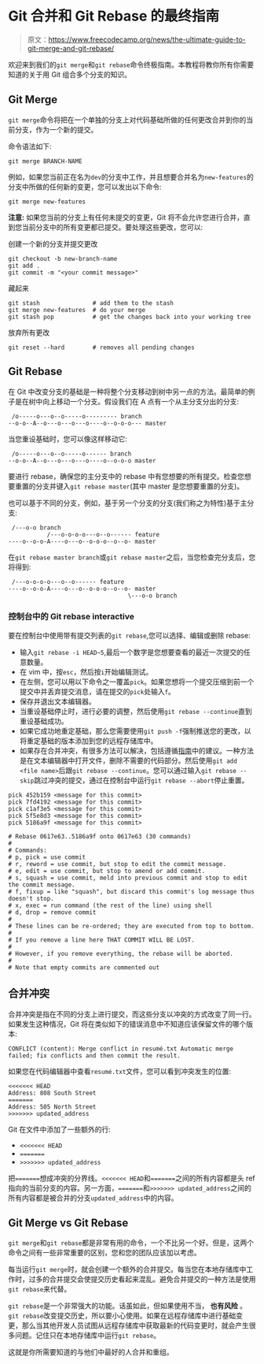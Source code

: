 # Git 合并和 Git Rebase 的最终指南

> 原文：<https://www.freecodecamp.org/news/the-ultimate-guide-to-git-merge-and-git-rebase/>

欢迎来到我们的`git merge`和`git rebase`命令终极指南。本教程将教你所有你需要知道的关于用 Git 组合多个分支的知识。

## Git Merge

`git merge`命令将把在一个单独的分支上对代码基础所做的任何更改合并到你的当前分支，作为一个新的提交。

命令语法如下:

```
git merge BRANCH-NAME
```

例如，如果您当前正在名为`dev`的分支中工作，并且想要合并名为`new-features`的分支中所做的任何新的变更，您可以发出以下命令:

```
git merge new-features
```

****注意:**** 如果您当前的分支上有任何未提交的变更，Git 将不会允许您进行合并，直到您当前分支中的所有变更都已提交。要处理这些更改，您可以:

创建一个新的分支并提交更改

```
git checkout -b new-branch-name
git add .
git commit -m "<your commit message>"
```

藏起来

```
git stash               # add them to the stash
git merge new-features  # do your merge
git stash pop           # get the changes back into your working tree
```

放弃所有更改

```
git reset --hard        # removes all pending changes
```

## Git Rebase

在 Git 中改变分支的基础是一种将整个分支移动到树中另一点的方法。最简单的例子是在树中向上移动一个分支。假设我们在 A 点有一个从主分支分出的分支:

```
 /o-----o---o--o-----o--------- branch
--o-o--A--o---o---o---o----o--o-o-o--- master
```

当您重设基础时，您可以像这样移动它:

```
 /o-----o---o--o-----o------ branch
--o-o--A--o---o---o---o----o--o-o-o master
```

要进行 rebase，确保您的主分支中的 rebase 中有您想要的所有提交。检查您想要重置的分支并键入`git rebase master`(其中 master 是您想要重置的分支)。

也可以基于不同的分支，例如，基于另一个分支的分支(我们称之为特性)基于主分支:

```
 /---o-o branch
           /---o-o-o-o---o--o------ feature
----o--o-o-A----o---o--o-o-o--o--o- master
```

在`git rebase master branch`或`git rebase master`之后，当您检查完分支后，您将得到:

```
 /---o-o-o-o---o--o------ feature
----o--o-o-A----o---o--o-o-o--o--o- master
                                  \---o-o branch
```

### 控制台中的 Git rebase interactive

要在控制台中使用带有提交列表的`git rebase`,您可以选择、编辑或删除 rebase:

*   输入`git rebase -i HEAD~5`,最后一个数字是您想要查看的最近一次提交的任意数量。
*   在 vim 中，按`esc`，然后按`i`开始编辑测试。
*   在左侧，您可以用以下命令之一覆盖`pick`。如果您想将一个提交压缩到前一个提交中并丢弃提交消息，请在提交的`pick`处输入`f`。
*   保存并退出文本编辑器。
*   当重设基础停止时，进行必要的调整，然后使用`git rebase --continue`直到重设基础成功。
*   如果它成功地重定基础，那么您需要使用`git push -f`强制推送您的更改，以将重定基础的版本添加到您的远程存储库中。
*   如果存在合并冲突，有很多方法可以解决，包括遵循[指南](https://help.github.com/enterprise/2.11/user/articles/resolving-a-merge-conflict-using-the-command-line/)中的建议。一种方法是在文本编辑器中打开文件，删除不需要的代码部分。然后使用`git add <file name>`后跟`git rebase --continue`。您可以通过输入`git rebase --skip`跳过冲突的提交，通过在控制台中运行`git rebase --abort`停止重置。

```
pick 452b159 <message for this commit>
pick 7fd4192 <message for this commit>
pick c1af3e5 <message for this commit>
pick 5f5e8d3 <message for this commit>
pick 5186a9f <message for this commit>

# Rebase 0617e63..5186a9f onto 0617e63 (30 commands)
#
# Commands:
# p, pick = use commit
# r, reword = use commit, but stop to edit the commit message.
# e, edit = use commit, but stop to amend or add commit.
# s, squash = use commit, meld into previous commit and stop to edit the commit message.
# f, fixup = like "squash", but discard this commit's log message thus doesn't stop.
# x, exec = run command (the rest of the line) using shell
# d, drop = remove commit
#
# These lines can be re-ordered; they are executed from top to bottom. 
#
# If you remove a line here THAT COMMIT WILL BE LOST.
#
# However, if you remove everything, the rebase will be aborted.
#
# Note that empty commits are commented out
```

## 合并冲突

合并冲突是指在不同的分支上进行提交，而这些分支以冲突的方式改变了同一行。如果发生这种情况，Git 将在类似如下的错误消息中不知道应该保留文件的哪个版本:

```
CONFLICT (content): Merge conflict in resumé.txt Automatic merge failed; fix conflicts and then commit the result.
```

如果您在代码编辑器中查看`resumé.txt`文件，您可以看到冲突发生的位置:

```
<<<<<<< HEAD
Address: 808 South Street
=======
Address: 505 North Street
>>>>>>> updated_address
```

Git 在文件中添加了一些额外的行:

*   `<<<<<<< HEAD`
*   `=======`
*   `>>>>>>> updated_address`

把`=======`想成冲突的分界线。`<<<<<<< HEAD`和`=======`之间的所有内容都是头 ref 指向的当前分支的内容。另一方面，`=======`和`>>>>>>> updated_address`之间的所有内容都是被合并的分支`updated_address`中的内容。

## Git Merge vs Git Rebase

`git merge`和`git rebase`都是非常有用的命令，一个不比另一个好。但是，这两个命令之间有一些非常重要的区别，您和您的团队应该加以考虑。

每当运行`git merge`时，就会创建一个额外的合并提交。每当您在本地存储库中工作时，过多的合并提交会使提交历史看起来混乱。避免合并提交的一种方法是使用`git rebase`来代替。

`git rebase`是一个非常强大的功能。话虽如此，但如果使用不当， ****也有风险**** 。`git rebase`改变提交历史，所以要小心使用。如果在远程存储库中进行基础变更，那么当其他开发人员试图从远程存储库中获取最新的代码变更时，就会产生很多问题。记住只在本地存储库中运行`git rebase`。

这就是你所需要知道的与他们中最好的人合并和重组。
